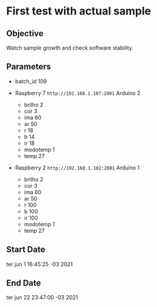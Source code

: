 # First test with actual sample
## Objective
Watch sample growth and check software stability.

## Parameters
- batch_id 109

- Raspberry 7 `http://192.168.1.107:2001` Arduino 2
    - brilho 2
    - cor 3
    - ima 60
    - ar 50
    - r 18
    - b 14
    - ir 18
    - modotemp 1
    - temp 27
- Raspberry 2 `http://192.168.1.102:2001` Arduino 1
    - brilho 2
    - cor 3
    - ima 60
    - ar 50
    - r 100
    - b 100
    - ir 100
    - modotemp 1
    - temp 27

## Start Date
ter jun  1 16:45:25 -03 2021

## End Date
ter jun  22 23:47:00 -03 2021
